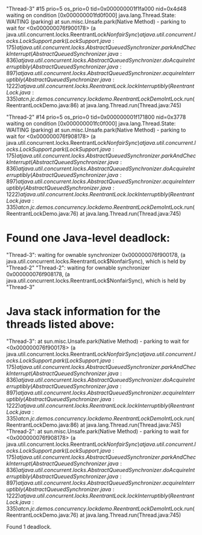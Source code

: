 "Thread-3" #15 prio=5 os_prio=0 tid=0x000000001f1fa000 nid=0x4d48 waiting on condition [0x000000001fd0f000]
   java.lang.Thread.State: WAITING (parking)
        at sun.misc.Unsafe.park(Native Method)
        - parking to wait for  <0x000000076f900178> (a java.util.concurrent.locks.ReentrantLock$NonfairSync)
        at java.util.concurrent.locks.LockSupport.park(LockSupport.java:175)
        at java.util.concurrent.locks.AbstractQueuedSynchronizer.parkAndCheckInterrupt(AbstractQueuedSynchronizer.java:836)
        at java.util.concurrent.locks.AbstractQueuedSynchronizer.doAcquireInterruptibly(AbstractQueuedSynchronizer.java:897)
        at java.util.concurrent.locks.AbstractQueuedSynchronizer.acquireInterruptibly(AbstractQueuedSynchronizer.java:1222)
        at java.util.concurrent.locks.ReentrantLock.lockInterruptibly(ReentrantLock.java:335)
        at cn.jc.demos.concurrency.lockdemo.ReentrantLockDemo$IntLock.run(ReentrantLockDemo.java:86)
        at java.lang.Thread.run(Thread.java:745)

"Thread-2" #14 prio=5 os_prio=0 tid=0x000000001f171800 nid=0x3778 waiting on condition [0x000000001fc0f000]
   java.lang.Thread.State: WAITING (parking)
        at sun.misc.Unsafe.park(Native Method)
        - parking to wait for  <0x000000076f908178> (a java.util.concurrent.locks.ReentrantLock$NonfairSync)
        at java.util.concurrent.locks.LockSupport.park(LockSupport.java:175)
        at java.util.concurrent.locks.AbstractQueuedSynchronizer.parkAndCheckInterrupt(AbstractQueuedSynchronizer.java:836)
        at java.util.concurrent.locks.AbstractQueuedSynchronizer.doAcquireInterruptibly(AbstractQueuedSynchronizer.java:897)
        at java.util.concurrent.locks.AbstractQueuedSynchronizer.acquireInterruptibly(AbstractQueuedSynchronizer.java:1222)
        at java.util.concurrent.locks.ReentrantLock.lockInterruptibly(ReentrantLock.java:335)
        at cn.jc.demos.concurrency.lockdemo.ReentrantLockDemo$IntLock.run(ReentrantLockDemo.java:76)
        at java.lang.Thread.run(Thread.java:745)
		
		
Found one Java-level deadlock:
=============================
"Thread-3":
  waiting for ownable synchronizer 0x000000076f900178, (a java.util.concurrent.locks.ReentrantLock$NonfairSync),
  which is held by "Thread-2"
"Thread-2":
  waiting for ownable synchronizer 0x000000076f908178, (a java.util.concurrent.locks.ReentrantLock$NonfairSync),
  which is held by "Thread-3"

Java stack information for the threads listed above:
===================================================
"Thread-3":
        at sun.misc.Unsafe.park(Native Method)
        - parking to wait for  <0x000000076f900178> (a java.util.concurrent.locks.ReentrantLock$NonfairSync)
        at java.util.concurrent.locks.LockSupport.park(LockSupport.java:175)
        at java.util.concurrent.locks.AbstractQueuedSynchronizer.parkAndCheckInterrupt(AbstractQueuedSynchronizer.java:836)
        at java.util.concurrent.locks.AbstractQueuedSynchronizer.doAcquireInterruptibly(AbstractQueuedSynchronizer.java:897)
        at java.util.concurrent.locks.AbstractQueuedSynchronizer.acquireInterruptibly(AbstractQueuedSynchronizer.java:1222)
        at java.util.concurrent.locks.ReentrantLock.lockInterruptibly(ReentrantLock.java:335)
        at cn.jc.demos.concurrency.lockdemo.ReentrantLockDemo$IntLock.run(ReentrantLockDemo.java:86)
        at java.lang.Thread.run(Thread.java:745)
"Thread-2":
        at sun.misc.Unsafe.park(Native Method)
        - parking to wait for  <0x000000076f908178> (a java.util.concurrent.locks.ReentrantLock$NonfairSync)
        at java.util.concurrent.locks.LockSupport.park(LockSupport.java:175)
        at java.util.concurrent.locks.AbstractQueuedSynchronizer.parkAndCheckInterrupt(AbstractQueuedSynchronizer.java:836)
        at java.util.concurrent.locks.AbstractQueuedSynchronizer.doAcquireInterruptibly(AbstractQueuedSynchronizer.java:897)
        at java.util.concurrent.locks.AbstractQueuedSynchronizer.acquireInterruptibly(AbstractQueuedSynchronizer.java:1222)
        at java.util.concurrent.locks.ReentrantLock.lockInterruptibly(ReentrantLock.java:335)
        at cn.jc.demos.concurrency.lockdemo.ReentrantLockDemo$IntLock.run(ReentrantLockDemo.java:76)
        at java.lang.Thread.run(Thread.java:745)

Found 1 deadlock.

		